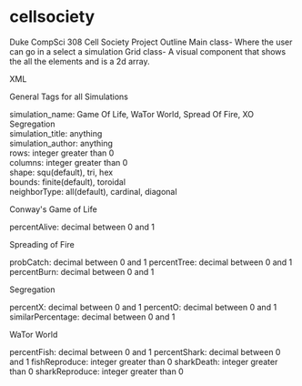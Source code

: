 # cellsociety 

Duke CompSci 308 Cell Society Project
Outline
Main class- Where the user can go in a select a simulation
Grid class- A visual component that shows the all the elements and is a 2d array.


XML

General Tags for all Simulations

simulation_name: Game Of Life, WaTor World, Spread Of Fire, XO Segregation  
simulation_title: anything  
simulation_author: anything  
rows: integer greater than 0  
columns: integer greater than 0  
shape: squ(default), tri, hex  
bounds: finite(default), toroidal  
neighborType: all(default), cardinal, diagonal  


Conway's Game of Life

percentAlive: decimal between 0 and 1


Spreading of Fire

probCatch: decimal between 0 and 1
percentTree: decimal between 0 and 1
percentBurn: decimal between 0 and 1


Segregation

percentX: decimal between 0 and 1
percentO: decimal between 0 and 1
similarPercentage: decimal between 0 and 1


WaTor World

percentFish: decimal between 0 and 1
percentShark: decimal between 0 and 1
fishReproduce: integer greater than 0
sharkDeath: integer greater than 0
sharkReproduce: integer greater than 0